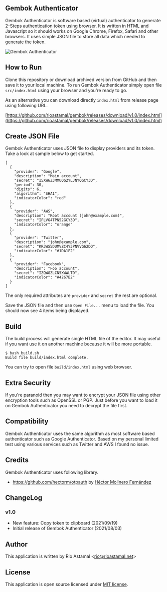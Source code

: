 ## Gembok Authenticator

Gembok Authenticator is software based (virtual) authenticator to generate 2-Steps authentication token using browser. It is written in HTML and Javascript so it should works on Google Chrome, Firefox, Safari and other browsers. It uses simple JSON file to store all data which needed to generate the token.

![Gembok Authenticator](https://s3.amazonaws.com/rioastamal-assets/gembok/01-gembok-authenticator.png)

## How to Run

Clone this repository or download archived version from GitHub and then save it to your local machine. To run Gembok Authenticator simply open file `src/index.html` using your browser and you're ready to go.

As an alternative you can download directly `index.html` from release page using following URL.

[https://github.com/rioastamal/gembok/releases/download/v1.0/index.html](https://github.com/rioastamal/gembok/releases/download/v1.0/index.html)

## Create JSON File

Gembok Authenticator uses JSON file to display providers and its token. Take a look at sample below to get started.

```
[
  {
    "provider": "Google",
    "description": "Main account",
    "secret": "I5XW6Z3MMUQG2YLJNYQGCY3D",
    "period": 30,
    "digits": 6,
    "algorithm": "SHA1",
    "indicatorColor": "red"
  },
  {
    "provider": "AWS",
    "description": "Root account (john@example.com)",
    "secret": "IFLVG4TPN52GCY3D",
    "indicatorColor": "orange"
  },
  {
    "provider": "Twitter",
    "description": "john@example.com",
    "secret": "KR3WS5DUMVZC4Y3PNVVG62DO",
    "indicatorColor": "#1DA1F2"
  },
  {
    "provider": "Facebook",
    "description": "Foo account",
    "secret": "IZQWGZLCN5XWWLTD",
    "indicatorColor": "#4267B2"
  }
]
```

The only required attributes are `provider` and `secret` the rest are optional.

Save the JSON file and then use `Open File...` menu to load the file. You should now see 4 items being displayed.

## Build

The build process will generate single HTML file of the editor. It may useful if you want use it on another machine because it will be more portable.

```
$ bash build.sh
Build file build/index.html complete.
```

You can try to open file `build/index.html` using web browser.

## Extra Security

If you're paranoid then you may want to encrypt your JSON file using other encryption tools such as OpenSSL or PGP. Just before you want to load it on Gembok Authenticator you need to decrypt the file first.

## Compatibility

Gembok Authenticator uses the same algorithm as most software based authenticator such as Google Authenticator. Based on my personal limited test using various services such as Twitter and AWS I found no issue.

## Credits

Gembok Authenticator uses following library.

- https://github.com/hectorm/otpauth by [Héctor Molinero Fernández](https://github.com/hectorm/)

## ChangeLog

### v1.0

* New feature: Copy token to clipboard (2021/09/19)
* Initial release of Gembok Authenticator (2021/08/03)

## Author

This application is written by Rio Astamal &lt;rio@rioastamal.net&gt;

## License

This application is open source licensed under [MIT license](http://opensource.org/licenses/MIT).
